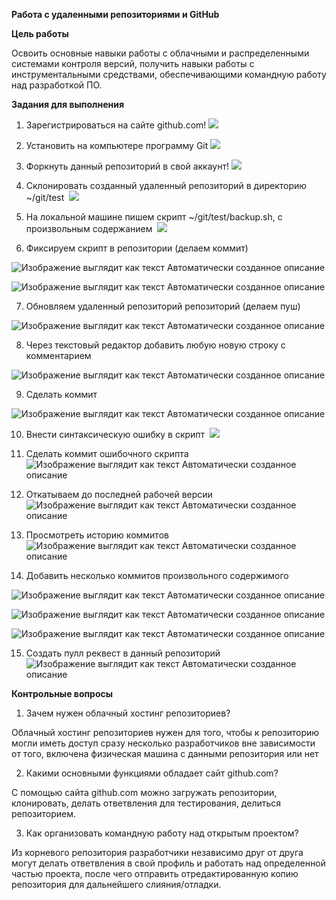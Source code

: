 
﻿**Работа с удаленными репозиториями и GitHub**

**Цель работы**

Освоить основные навыки работы с облачными и распределенными системами контроля версий, получить навыки работы с инструментальными средствами, обеспечивающими командную работу над разработкой ПО.

**Задания для выполнения**

1. Зарегистрироваться на сайте github.com!
![](https://github.com/dvaisluk/0_git_basics/raw/master/images/Aspose.Words.1f887781-5bf5-486c-801f-fb0ff4f93cd1.001.png)
2. Установить на компьютере программу Git
![](https://github.com/dvaisluk/0_git_basics/raw/master/images/Aspose.Words.1f887781-5bf5-486c-801f-fb0ff4f93cd1.002.png)

3. Форкнуть данный репозиторий в свой аккаунт!
![](https://github.com/dvaisluk/0_git_basics/raw/master/images/Aspose.Words.1f887781-5bf5-486c-801f-fb0ff4f93cd1.003.png)
4. Склонировать созданный удаленный репозиторий в директорию ~/git/test 
![](https://github.com/dvaisluk/0_git_basics/raw/master/images/Aspose.Words.1f887781-5bf5-486c-801f-fb0ff4f93cd1.004.png)
5. На локальной машине пишем скрипт ~/git/test/backup.sh, с произвольным содержанием 
![](https://github.com/dvaisluk/0_git_basics/raw/master/images/Aspose.Words.1f887781-5bf5-486c-801f-fb0ff4f93cd1.005.png)

6. Фиксируем скрипт в репозитории (делаем коммит) 

![Изображение выглядит как текст Автоматически созданное описание](https://github.com/dvaisluk/0_git_basics/raw/master/images/Aspose.Words.1f887781-5bf5-486c-801f-fb0ff4f93cd1.006.png)

![Изображение выглядит как текст Автоматически созданное описание](https://github.com/dvaisluk/0_git_basics/raw/master/images/Aspose.Words.1f887781-5bf5-486c-801f-fb0ff4f93cd1.007.png)

7. Обновляем удаленный репозиторий репозиторий (делаем пуш) 

![Изображение выглядит как текст Автоматически созданное описание](https://github.com/dvaisluk/0_git_basics/raw/master/images/Aspose.Words.1f887781-5bf5-486c-801f-fb0ff4f93cd1.008.png)

8. Через текстовый редактор добавить любую новую строку с комментарием 

![Изображение выглядит как текст Автоматически созданное описание](https://github.com/dvaisluk/0_git_basics/raw/master/images/Aspose.Words.1f887781-5bf5-486c-801f-fb0ff4f93cd1.009.png)

9. Сделать коммит 

![Изображение выглядит как текст Автоматически созданное описание](https://github.com/dvaisluk/0_git_basics/raw/master/images/Aspose.Words.1f887781-5bf5-486c-801f-fb0ff4f93cd1.010.png)

10. Внести синтаксическую ошибку в скрипт 
![](https://github.com/dvaisluk/0_git_basics/raw/master/images/Aspose.Words.1f887781-5bf5-486c-801f-fb0ff4f93cd1.011.png)

11. Сделать коммит ошибочного скрипта 
![Изображение выглядит как текст Автоматически созданное описание](https://github.com/dvaisluk/0_git_basics/raw/master/images/Aspose.Words.1f887781-5bf5-486c-801f-fb0ff4f93cd1.012.png)

12. Откатываем до последней рабочей версии 
![Изображение выглядит как текст Автоматически созданное описание](https://github.com/dvaisluk/0_git_basics/raw/master/images/Aspose.Words.1f887781-5bf5-486c-801f-fb0ff4f93cd1.013.png)

13. Просмотреть историю коммитов 
![Изображение выглядит как текст Автоматически созданное описание](https://github.com/dvaisluk/0_git_basics/raw/master/images/Aspose.Words.1f887781-5bf5-486c-801f-fb0ff4f93cd1.014.png)

14. Добавить несколько коммитов произвольного содержимого 

![Изображение выглядит как текст Автоматически созданное описание](https://github.com/dvaisluk/0_git_basics/raw/master/images/Aspose.Words.1f887781-5bf5-486c-801f-fb0ff4f93cd1.015.png)

![Изображение выглядит как текст Автоматически созданное описание](https://github.com/dvaisluk/0_git_basics/raw/master/images/Aspose.Words.1f887781-5bf5-486c-801f-fb0ff4f93cd1.016.png)

![Изображение выглядит как текст Автоматически созданное описание](https://github.com/dvaisluk/0_git_basics/raw/master/images/Aspose.Words.1f887781-5bf5-486c-801f-fb0ff4f93cd1.017.png)

15. Создать пулл реквест в данный репозиторий 
![Изображение выглядит как текст Автоматически созданное описание](https://github.com/dvaisluk/0_git_basics/raw/master/images/Aspose.Words.1f887781-5bf5-486c-801f-fb0ff4f93cd1.018.png)

**Контрольные вопросы**

1. Зачем нужен облачный хостинг репозиториев?

Облачный хостинг репозиториев нужен для того, чтобы к репозиторию могли иметь доступ сразу несколько разработчиков вне зависимости от того, включена физическая машина с данными репозитория или нет

2. Какими основными функциями обладает сайт github.com?

С помощью сайта github.com можно загружать репозитории, клонировать, делать ответвления для тестирования, делиться репозиторием.

3. Как организовать командную работу над открытым проектом?

Из корневого репозитория разработчики независимо друг от друга могут делать ответвления в свой профиль и работать над определенной частью проекта, после чего отправить отредактированную копию репозитория для дальнейшего слияния/отладки.

